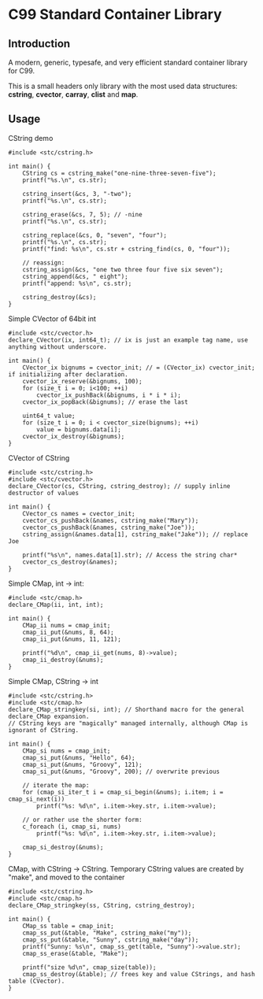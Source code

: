 C99 Standard Container Library
==============================

Introduction
------------
A modern, generic, typesafe, and very efficient standard container library for C99.

This is a small headers only library with the most used data structures: **cstring**, **cvector**, **carray**, **clist** and **map**. 

Usage
-----
CString demo
```
#include <stc/cstring.h>

int main() {
    CString cs = cstring_make("one-nine-three-seven-five");
    printf("%s.\n", cs.str);

    cstring_insert(&cs, 3, "-two");
    printf("%s.\n", cs.str);

    cstring_erase(&cs, 7, 5); // -nine
    printf("%s.\n", cs.str);

    cstring_replace(&cs, 0, "seven", "four");
    printf("%s.\n", cs.str);
    printf("find: %s\n", cs.str + cstring_find(cs, 0, "four"));

    // reassign:
    cstring_assign(&cs, "one two three four five six seven");
    cstring_append(&cs, " eight");
    printf("append: %s\n", cs.str);

    cstring_destroy(&cs);
}
```
Simple CVector of 64bit int
```
#include <stc/cvector.h>
declare_CVector(ix, int64_t); // ix is just an example tag name, use anything without underscore.

int main() {
    CVector_ix bignums = cvector_init; // = (CVector_ix) cvector_init; if initializing after declaration.
    cvector_ix_reserve(&bignums, 100);
    for (size_t i = 0; i<100; ++i)
        cvector_ix_pushBack(&bignums, i * i * i);
    cvector_ix_popBack(&bignums); // erase the last

    uint64_t value;
    for (size_t i = 0; i < cvector_size(bignums); ++i)
        value = bignums.data[i];
    cvector_ix_destroy(&bignums);
}
```
CVector of CString
```
#include <stc/cstring.h>
#include <stc/cvector.h>
declare_CVector(cs, CString, cstring_destroy); // supply inline destructor of values

int main() {
    CVector_cs names = cvector_init;
    cvector_cs_pushBack(&names, cstring_make("Mary"));
    cvector_cs_pushBack(&names, cstring_make("Joe"));
    cstring_assign(&names.data[1], cstring_make("Jake")); // replace Joe

    printf("%s\n", names.data[1].str); // Access the string char*
    cvector_cs_destroy(&names);
}
```
Simple CMap, int -> int:
```
#include <stc/cmap.h>
declare_CMap(ii, int, int);

int main() {
    CMap_ii nums = cmap_init;
    cmap_ii_put(&nums, 8, 64);
    cmap_ii_put(&nums, 11, 121);

    printf("%d\n", cmap_ii_get(nums, 8)->value);
    cmap_ii_destroy(&nums);
}
```
Simple CMap, CString -> int
```
#include <stc/cstring.h>
#include <stc/cmap.h>
declare_CMap_stringkey(si, int); // Shorthand macro for the general declare_CMap expansion.
// CString keys are "magically" managed internally, although CMap is ignorant of CString.

int main() {
    CMap_si nums = cmap_init;
    cmap_si_put(&nums, "Hello", 64);
    cmap_si_put(&nums, "Groovy", 121);
    cmap_si_put(&nums, "Groovy", 200); // overwrite previous

    // iterate the map:
    for (cmap_si_iter_t i = cmap_si_begin(&nums); i.item; i = cmap_si_next(i))
        printf("%s: %d\n", i.item->key.str, i.item->value);

    // or rather use the shorter form:
    c_foreach (i, cmap_si, nums)
        printf("%s: %d\n", i.item->key.str, i.item->value);

    cmap_si_destroy(&nums);
}
```
CMap, with CString -> CString. Temporary CString values are created by "make", and moved to the container
```
#include <stc/cstring.h>
#include <stc/cmap.h>
declare_CMap_stringkey(ss, CString, cstring_destroy); 

int main() {
    CMap_ss table = cmap_init;
    cmap_ss_put(&table, "Make", cstring_make("my"));
    cmap_ss_put(&table, "Sunny", cstring_make("day"));
    printf("Sunny: %s\n", cmap_ss_get(table, "Sunny")->value.str);
    cmap_ss_erase(&table, "Make");

    printf("size %d\n", cmap_size(table));
    cmap_ss_destroy(&table); // frees key and value CStrings, and hash table (CVector).
}
```
